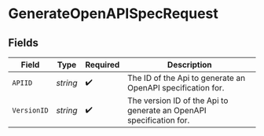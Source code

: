 # GenerateOpenAPISpecRequest


## Fields

| Field                                                               | Type                                                                | Required                                                            | Description                                                         |
| ------------------------------------------------------------------- | ------------------------------------------------------------------- | ------------------------------------------------------------------- | ------------------------------------------------------------------- |
| `APIID`                                                             | *string*                                                            | :heavy_check_mark:                                                  | The ID of the Api to generate an OpenAPI specification for.         |
| `VersionID`                                                         | *string*                                                            | :heavy_check_mark:                                                  | The version ID of the Api to generate an OpenAPI specification for. |